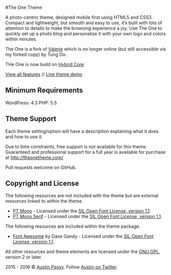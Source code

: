 #The One Theme

A photo-centric theme, designed mobile first using HTML5 and CSS3. Compact and lightweight, but smooth and easy to use,
it’s built with lots of attention to details to make the browsing experience a joy. Use The One to quickly set up a
photo blog and personalize it with your own logo and colors within minutes.

The One is a fork of [Valerie](https://github.com/thefrosty/valerie) which is no longer online (but still accessible via my forked copy) 
by Tung Do.

THe One is now build on [Hybrid Core](https://github.com/justintadlock/hybrid-core)

[View all features](http://theonetheme.com/) // [Live theme demo](http://theonetheme.com/demo/)

## Minimum Requirements

WordPress: 4.3
PHP: 5.5

## Theme Support

Each theme setting/option will have a description explaining what it does and how to use it.

Due to time constraints, free support is not available for this theme. Guaranteed and professional support for a full
year is available for purchase at http://theonetheme.com/

Pull requests welcome on GitHub.

## Copyright and License

The following resources are not included with the theme but are external resources linked to within the theme.

* [PT Mono](http://www.google.com/fonts/specimen/PT+Mono) - Licensed under the [SIL Open Font License, version 1.1](http://scripts.sil.org/OFL).
* [PT Mono Serif](https://www.google.com/fonts/specimen/PT+Serif) - Licensed under the [SIL Open Font License, version 1.1](http://scripts.sil.org/OFL).

The following resources are included within the theme package.

* [Font Awesome](http://fontawesome.io) by Dave Gandy - Licensed under the [SIL Open Font License, version 1.1](http://scripts.sil.org/OFL).

All other resources and theme elements are licensed under the [GNU GPL](http://www.gnu.org/licenses/old-licenses/gpl-2.0.html), version 2 or later.

2015 - 2016 &copy; [Austin Passy](http://austin.passy.co). Follow [Austin on Twitter](https://twitter.com/thefrosty).